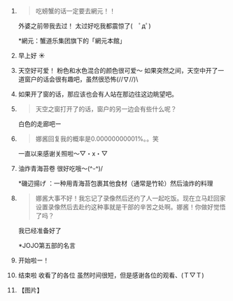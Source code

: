 1. > 吃螃蟹的话一定要去網元！！

   外婆之前带我去过！ 太过好吃我都震惊了(　ﾟдﾟ)

   *網元：蟹道乐集团旗下的「網元本館」

2. 早上好 ☀️

3. 天空好可爱！ 粉色和水色混合的颜色很可爱〜 如果突然之间，天空中开了一道窗户的话会很有趣吧，虽然很恐怖\(//∇//)\

4. 如果开了窗的话，那应该也会有人站在那边往这边眺望吧。

5. > 天空之窗打开了的话，窗户的另一边会有些什么呢？

   白色的走廊吧ー

6. > 娜酱回复我的概率是0.00000000001%。。笑

   一直以来感谢关照啦〜▽・x・▽

7. 油炸青海苔卷 很好吃哦〜(^-^)/

   *磯辺揚げ ：一种用青海苔包裹其他食材（通常是竹轮）然后油炸的料理

8. > 娜酱大事不好！我忘记了录像然后还约了人一起吃饭。现在立马赶回家设置录像然后去赴约这种事就是干部的辛苦之处啊。娜酱！你做好觉悟了吗？

   我已经准备好了

   *JOJO第五部的名言

9. 开始啦ー！

10. 结束啦 收看了的各位 虽然时间很短，但是感谢各位的观看、(Ｔ▽Ｔ)

11. 【图片】